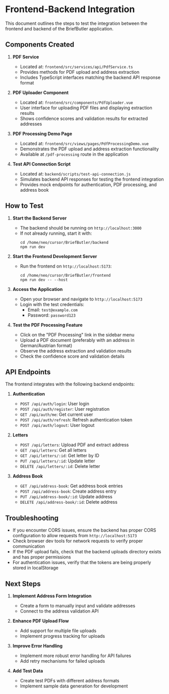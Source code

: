 # Frontend-Backend Integration

This document outlines the steps to test the integration between the frontend and backend of the BriefButler application.

## Components Created

1. **PDF Service**
   - Located at: `frontend/src/services/api/PdfService.ts`
   - Provides methods for PDF upload and address extraction
   - Includes TypeScript interfaces matching the backend API response format

2. **PDF Uploader Component**
   - Located at: `frontend/src/components/PdfUploader.vue`
   - User interface for uploading PDF files and displaying extraction results
   - Shows confidence scores and validation results for extracted addresses

3. **PDF Processing Demo Page**
   - Located at: `frontend/src/views/pages/PdfProcessingDemo.vue`
   - Demonstrates the PDF upload and address extraction functionality
   - Available at `/pdf-processing` route in the application

4. **Test API Connection Script**
   - Located at: `backend/scripts/test-api-connection.js`
   - Simulates backend API responses for testing the frontend integration
   - Provides mock endpoints for authentication, PDF processing, and address book

## How to Test

1. **Start the Backend Server**
   - The backend should be running on `http://localhost:3000`
   - If not already running, start it with:
     ```
     cd /home/neo/cursor/BriefButler/backend
     npm run dev
     ```

2. **Start the Frontend Development Server**
   - Run the frontend on `http://localhost:5173`:
     ```
     cd /home/neo/cursor/BriefButler/frontend
     npm run dev -- --host
     ```

3. **Access the Application**
   - Open your browser and navigate to `http://localhost:5173`
   - Login with the test credentials:
     - Email: `test@example.com`
     - Password: `password123`

4. **Test the PDF Processing Feature**
   - Click on the "PDF Processing" link in the sidebar menu
   - Upload a PDF document (preferably with an address in German/Austrian format)
   - Observe the address extraction and validation results
   - Check the confidence score and validation details

## API Endpoints

The frontend integrates with the following backend endpoints:

1. **Authentication**
   - `POST /api/auth/login`: User login
   - `POST /api/auth/register`: User registration
   - `GET /api/auth/me`: Get current user
   - `POST /api/auth/refresh`: Refresh authentication token
   - `POST /api/auth/logout`: User logout

2. **Letters**
   - `POST /api/letters`: Upload PDF and extract address
   - `GET /api/letters`: Get all letters
   - `GET /api/letters/:id`: Get letter by ID
   - `PUT /api/letters/:id`: Update letter
   - `DELETE /api/letters/:id`: Delete letter

3. **Address Book**
   - `GET /api/address-book`: Get address book entries
   - `POST /api/address-book`: Create address entry
   - `PUT /api/address-book/:id`: Update address
   - `DELETE /api/address-book/:id`: Delete address

## Troubleshooting

- If you encounter CORS issues, ensure the backend has proper CORS configuration to allow requests from `http://localhost:5173`
- Check browser dev tools for network requests to verify proper communication
- If the PDF upload fails, check that the backend uploads directory exists and has proper permissions
- For authentication issues, verify that the tokens are being properly stored in localStorage

## Next Steps

1. **Implement Address Form Integration**
   - Create a form to manually input and validate addresses
   - Connect to the address validation API

2. **Enhance PDF Upload Flow**
   - Add support for multiple file uploads
   - Implement progress tracking for uploads

3. **Improve Error Handling**
   - Implement more robust error handling for API failures
   - Add retry mechanisms for failed uploads

4. **Add Test Data**
   - Create test PDFs with different address formats
   - Implement sample data generation for development 